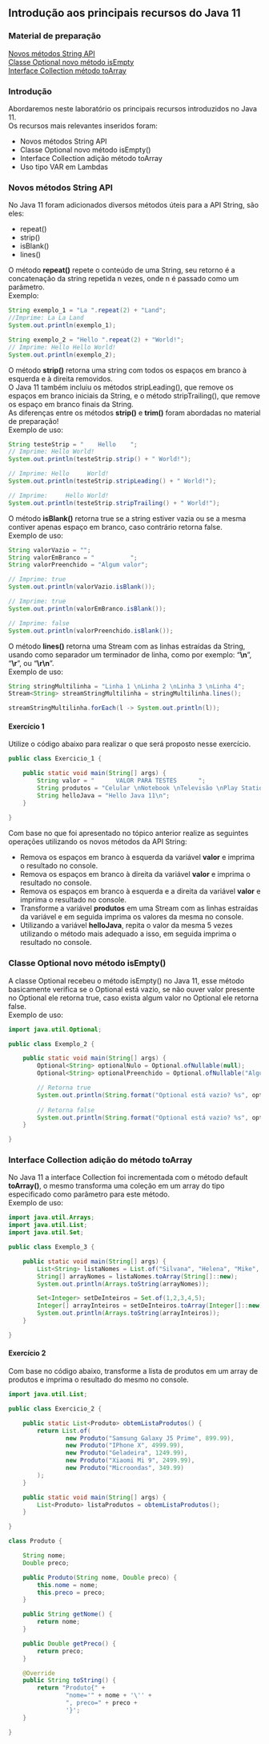 ## Introdução aos principais recursos do Java 11

### Material de preparação
[Novos métodos String API](https://www.baeldung.com/java-11-string-api)<br/>
[Classe Optional novo método isEmpty](https://dzone.com/articles/optionalisempty-available-in-jdk-11-ea-builds)<br/>
[Interface Collection método toArray](https://dzone.com/articles/jdk-11-new-default-collection-method-toarrayintfun)

### Introdução
Abordaremos neste laboratório os principais recursos introduzidos no Java 11.<br/>
Os recursos mais relevantes inseridos foram:
 * Novos métodos String API
 * Classe Optional novo método isEmpty()
 * Interface Collection adição método toArray
 * Uso tipo VAR em Lambdas
 

### Novos métodos String API
No Java 11 foram adicionados diversos métodos úteis para a API String, são eles:
 * repeat()
 * strip()
 * isBlank()
 * lines()
 
O método **repeat()** repete o conteúdo de uma String, seu retorno é a concatenação da string repetida n vezes, 
onde n é passado como um parâmetro.<br/>
Exemplo:
```java
String exemplo_1 = "La ".repeat(2) + "Land";
//Imprime: La La Land
System.out.println(exemplo_1);

String exemplo_2 = "Hello ".repeat(2) + "World!";
// Imprime: Hello Hello World!
System.out.println(exemplo_2);
```

O método **strip()** retorna uma string com todos os espaços em branco à esquerda e à direita removidos.<br/>
O Java 11 também incluiu os métodos stripLeading(), que remove os espaços em branco iniciais da String, e o método stripTrailing(), 
que remove os espaço em branco finais da String.<br/>
As diferenças entre os métodos **strip()** e **trim()** foram abordadas no material de preparação!<br/>
Exemplo de uso:<br/>
```java
String testeStrip = "    Hello    ";
// Imprime: Hello World!
System.out.println(testeStrip.strip() + " World!");

// Imprime: Hello     World!
System.out.println(testeStrip.stripLeading() + " World!");

// Imprime:     Hello World!
System.out.println(testeStrip.stripTrailing() + " World!");
```

O método **isBlank()** retorna true se a string estiver vazia ou se a mesma contiver apenas espaço em branco, caso contrário retorna false.<br/>
Exemplo de uso:<br/>
```java
String valorVazio = "";
String valorEmBranco = "          ";
String valorPreenchido = "Algum valor";

// Imprime: true
System.out.println(valorVazio.isBlank());

// Imprime: true
System.out.println(valorEmBranco.isBlank());

// Imprime: false
System.out.println(valorPreenchido.isBlank());
```

O método **lines()** retorna uma Stream com as linhas estraídas da String, usando como separador um terminador de linha, como por exemplo: “**\n**”, “**\r**”, ou “**\r\n**”.<br/>
Exemplo de uso:<br/>
```java
String stringMultilinha = "Linha 1 \nLinha 2 \nLinha 3 \nLinha 4";
Stream<String> streamStringMultilinha = stringMultilinha.lines();

streamStringMultilinha.forEach(l -> System.out.println(l));
```

#### Exercício 1
Utilize o código abaixo para realizar o que será proposto nesse exercício.
```java
public class Exercicio_1 {

    public static void main(String[] args) {
        String valor = "      VALOR PARA TESTES      ";
        String produtos = "Celular \nNotebook \nTelevisão \nPlay Station 4 \nXbox One \nMicroondas";
        String helloJava = "Hello Java 11\n";
    }
    
}
```
Com base no que foi apresentado no tópico anterior realize as seguintes operações utilizando os novos métodos da API String:
 * Remova os espaços em branco à esquerda da variável **valor** e imprima o resultado no console.
 * Remova os espaços em branco à direita da variável **valor** e imprima o resultado no console.
 * Remova os espaços em branco à esquerda e a direita da variável **valor** e imprima o resultado no console.
 * Transforme a variável **produtos** em uma Stream com as linhas estraídas da variável e em seguida imprima os valores da mesma no console.
 * Utilizando a variável **helloJava**, repita o valor da mesma 5 vezes utilizando o método mais adequado a isso, em seguida imprima o resultado no console.



### Classe Optional novo método isEmpty()
A classe Optional recebeu o método isEmpty() no Java 11, esse método basicamente verifica se o Optional está vazio, se não ouver valor presente 
no Optional ele retorna true, caso exista algum valor no Optional ele retorna false.<br/>
Exemplo de uso:<br/>
```java
import java.util.Optional;

public class Exemplo_2 {

    public static void main(String[] args) {
        Optional<String> optionalNulo = Optional.ofNullable(null);
        Optional<String> optionalPreenchido = Optional.ofNullable("Algum valor");

        // Retorna true
        System.out.println(String.format("Optional está vazio? %s", optionalNulo.isEmpty()));
        
        // Retorna false
        System.out.println(String.format("Optional está vazio? %s", optionalPreenchido.isEmpty()));
    }

}
```

### Interface Collection adição do método toArray
No Java 11 a interface Collection foi incrementada com o método default **toArray()**, o mesmo transforma uma coleção em um array do tipo 
especificado como parâmetro para este método.<br/>
Exemplo de uso:
```java
import java.util.Arrays;
import java.util.List;
import java.util.Set;

public class Exemplo_3 {

    public static void main(String[] args) {
        List<String> listaNomes = List.of("Silvana", "Helena", "Mike", "John");
        String[] arrayNomes = listaNomes.toArray(String[]::new);
        System.out.println(Arrays.toString(arrayNomes));

        Set<Integer> setDeInteiros = Set.of(1,2,3,4,5);
        Integer[] arrayInteiros = setDeInteiros.toArray(Integer[]::new);
        System.out.println(Arrays.toString(arrayInteiros));
    }

}
``` 


#### Exercício 2
Com base no código abaixo, transforme a lista de produtos em um array de produtos e imprima o resultado do mesmo no console.
```java
import java.util.List;

public class Exercicio_2 {

    public static List<Produto> obtemListaProdutos() {
        return List.of(
                new Produto("Samsung Galaxy J5 Prime", 899.99),
                new Produto("IPhone X", 4999.99),
                new Produto("Geladeira", 1249.99),
                new Produto("Xiaomi Mi 9", 2499.99),
                new Produto("Microondas", 349.99)
        );
    }

    public static void main(String[] args) {
        List<Produto> listaProdutos = obtemListaProdutos();
    }

}

class Produto {

    String nome;
    Double preco;

    public Produto(String nome, Double preco) {
        this.nome = nome;
        this.preco = preco;
    }

    public String getNome() {
        return nome;
    }

    public Double getPreco() {
        return preco;
    }

    @Override
    public String toString() {
        return "Produto{" +
                "nome='" + nome + '\'' +
                ", preco=" + preco +
                '}';
    }

}
```

